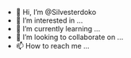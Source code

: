 - 👋 Hi, I’m @Silvesterdoko
- 👀 I’m interested in ...
- 🌱 I’m currently learning ...
- 💞️ I’m looking to collaborate on ...
- 📫 How to reach me ...

<!---
Silvesterdoko/Silvesterdoko is a ✨ special ✨ repository because its `README.md` (this file) appears on your GitHub profile.
You can click the Preview link to take a look at your changes.
--->

